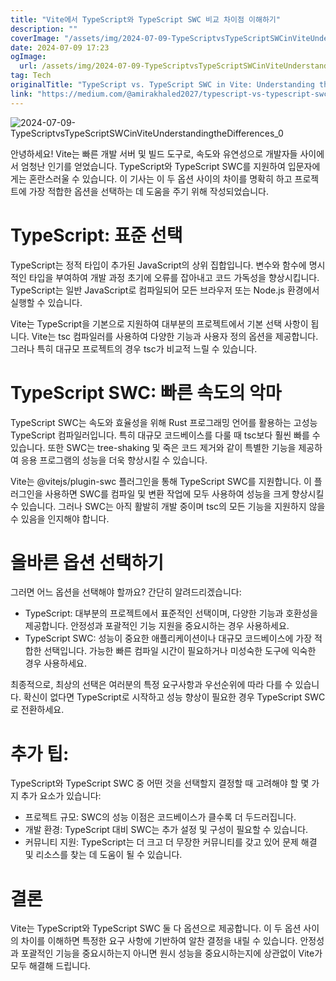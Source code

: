 ```yaml
---
title: "Vite에서 TypeScript와 TypeScript SWC 비교 차이점 이해하기"
description: ""
coverImage: "/assets/img/2024-07-09-TypeScriptvsTypeScriptSWCinViteUnderstandingtheDifferences_0.png"
date: 2024-07-09 17:23
ogImage:
  url: /assets/img/2024-07-09-TypeScriptvsTypeScriptSWCinViteUnderstandingtheDifferences_0.png
tag: Tech
originalTitle: "TypeScript vs. TypeScript SWC in Vite: Understanding the Differences"
link: "https://medium.com/@amirakhaled2027/typescript-vs-typescript-swc-in-vite-understanding-the-differences-7240e7309ca7"
---
```


![2024-07-09-TypeScriptvsTypeScriptSWCinViteUnderstandingtheDifferences_0](/assets/img/2024-07-09-TypeScriptvsTypeScriptSWCinViteUnderstandingtheDifferences_0.png)

안녕하세요! Vite는 빠른 개발 서버 및 빌드 도구로, 속도와 유연성으로 개발자들 사이에서 엄청난 인기를 얻었습니다. TypeScript와 TypeScript SWC를 지원하여 입문자에게는 혼란스러울 수 있습니다. 이 기사는 이 두 옵션 사이의 차이를 명확히 하고 프로젝트에 가장 적합한 옵션을 선택하는 데 도움을 주기 위해 작성되었습니다.

# TypeScript: 표준 선택

TypeScript는 정적 타입이 추가된 JavaScript의 상위 집합입니다. 변수와 함수에 명시적인 타입을 부여하여 개발 과정 초기에 오류를 잡아내고 코드 가독성을 향상시킵니다. TypeScript는 일반 JavaScript로 컴파일되어 모든 브라우저 또는 Node.js 환경에서 실행할 수 있습니다.

<div class="content-ad"></div>

Vite는 TypeScript을 기본으로 지원하여 대부분의 프로젝트에서 기본 선택 사항이 됩니다. Vite는 tsc 컴파일러를 사용하여 다양한 기능과 사용자 정의 옵션을 제공합니다. 그러나 특히 대규모 프로젝트의 경우 tsc가 비교적 느릴 수 있습니다.

# TypeScript SWC: 빠른 속도의 악마

TypeScript SWC는 속도와 효율성을 위해 Rust 프로그래밍 언어를 활용하는 고성능 TypeScript 컴파일러입니다. 특히 대규모 코드베이스를 다룰 때 tsc보다 훨씬 빠를 수 있습니다. 또한 SWC는 tree-shaking 및 죽은 코드 제거와 같이 특별한 기능을 제공하여 응용 프로그램의 성능을 더욱 향상시킬 수 있습니다.

Vite는 @vitejs/plugin-swc 플러그인을 통해 TypeScript SWC를 지원합니다. 이 플러그인을 사용하면 SWC를 컴파일 및 변환 작업에 모두 사용하여 성능을 크게 향상시킬 수 있습니다. 그러나 SWC는 아직 활발히 개발 중이며 tsc의 모든 기능을 지원하지 않을 수 있음을 인지해야 합니다.

<div class="content-ad"></div>

# 올바른 옵션 선택하기

그러면 어느 옵션을 선택해야 할까요? 간단히 알려드리겠습니다:

- TypeScript: 대부분의 프로젝트에서 표준적인 선택이며, 다양한 기능과 호환성을 제공합니다. 안정성과 포괄적인 기능 지원을 중요시하는 경우 사용하세요.
- TypeScript SWC: 성능이 중요한 애플리케이션이나 대규모 코드베이스에 가장 적합한 선택입니다. 가능한 빠른 컴파일 시간이 필요하거나 미성숙한 도구에 익숙한 경우 사용하세요.

최종적으로, 최상의 선택은 여러분의 특정 요구사항과 우선순위에 따라 다를 수 있습니다. 확신이 없다면 TypeScript로 시작하고 성능 향상이 필요한 경우 TypeScript SWC로 전환하세요.

<div class="content-ad"></div>

# 추가 팁:

TypeScript와 TypeScript SWC 중 어떤 것을 선택할지 결정할 때 고려해야 할 몇 가지 추가 요소가 있습니다:

- 프로젝트 규모: SWC의 성능 이점은 코드베이스가 클수록 더 두드러집니다.
- 개발 환경: TypeScript 대비 SWC는 추가 설정 및 구성이 필요할 수 있습니다.
- 커뮤니티 지원: TypeScript는 더 크고 더 무장한 커뮤니티를 갖고 있어 문제 해결 및 리소스를 찾는 데 도움이 될 수 있습니다.

# 결론

<div class="content-ad"></div>

Vite는 TypeScript와 TypeScript SWC 둘 다 옵션으로 제공합니다. 이 두 옵션 사이의 차이를 이해하면 특정한 요구 사항에 기반하여 알찬 결정을 내릴 수 있습니다. 안정성과 포괄적인 기능을 중요시하는지 아니면 원시 성능을 중요시하는지에 상관없이 Vite가 모두 해결해 드립니다.
